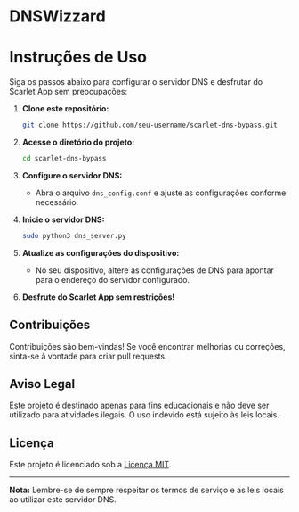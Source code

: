 # DNSWizzard

# Instruções de Uso

Siga os passos abaixo para configurar o servidor DNS e desfrutar do Scarlet App sem preocupações:

1. **Clone este repositório:**
   ```bash
   git clone https://github.com/seu-username/scarlet-dns-bypass.git
   ```

2. **Acesse o diretório do projeto:**
   ```bash
   cd scarlet-dns-bypass
   ```

3. **Configure o servidor DNS:**
   - Abra o arquivo `dns_config.conf` e ajuste as configurações conforme necessário.

4. **Inicie o servidor DNS:**
   ```bash
   sudo python3 dns_server.py
   ```

5. **Atualize as configurações do dispositivo:**
   - No seu dispositivo, altere as configurações de DNS para apontar para o endereço do servidor configurado.

6. **Desfrute do Scarlet App sem restrições!**

## Contribuições

Contribuições são bem-vindas! Se você encontrar melhorias ou correções, sinta-se à vontade para criar pull requests.

## Aviso Legal

Este projeto é destinado apenas para fins educacionais e não deve ser utilizado para atividades ilegais. O uso indevido está sujeito às leis locais.

## Licença

Este projeto é licenciado sob a [Licença MIT](LICENSE).

---

**Nota:** Lembre-se de sempre respeitar os termos de serviço e as leis locais ao utilizar este servidor DNS.
